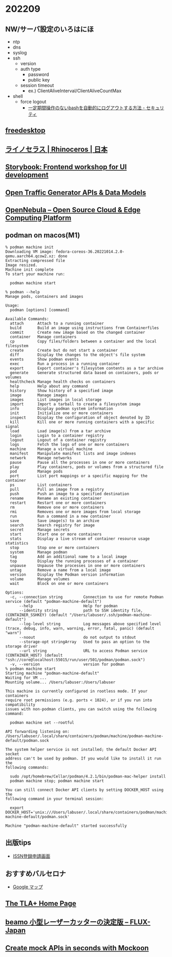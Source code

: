 # 202209

## NW/サーバ設定のいろはにほ
- ntp
- dns
- syslog
- ssh
  - version
  - auth type
    - password
    - public key
  - session timeout
    - ex.) ClientAliveInterval/ClientAliveCountMax
- shell
  - force logout
    - [一定期間操作のないbashを自動的にログアウトする方法 - セキュリティ](https://kaworu.jpn.org/security/%E4%B8%80%E5%AE%9A%E6%9C%9F%E9%96%93%E6%93%8D%E4%BD%9C%E3%81%AE%E3%81%AA%E3%81%84bash%E3%82%92%E8%87%AA%E5%8B%95%E7%9A%84%E3%81%AB%E3%83%AD%E3%82%B0%E3%82%A2%E3%82%A6%E3%83%88%E3%81%99%E3%82%8B%E6%96%B9%E6%B3%95)

## [freedesktop](https://www.freedesktop.org/wiki/)

## [ライノセラス | Rhinoceros | 日本](https://www.rhino3d.co.jp/)

## [Storybook: Frontend workshop for UI development](https://storybook.js.org/)

## [Open Traffic Generator APIs & Data Models](https://otg.dev)

## [OpenNebula – Open Source Cloud & Edge Computing Platform](https://opennebula.io/)

## podman on macos(M1)
```
% podman machine init
Downloading VM image: fedora-coreos-36.20221014.2.0-qemu.aarch64.qcow2.xz: done
Extracting compressed file
Image resized.
Machine init complete
To start your machine run:

  podman machine start

% podman --help
Manage pods, containers and images

Usage:
  podman [options] [command]

Available Commands:
  attach      Attach to a running container
  build       Build an image using instructions from Containerfiles
  commit      Create new image based on the changed container
  container   Manage containers
  cp          Copy files/folders between a container and the local filesystem
  create      Create but do not start a container
  diff        Display the changes to the object's file system
  events      Show podman events
  exec        Run a process in a running container
  export      Export container's filesystem contents as a tar archive
  generate    Generate structured data based on containers, pods or volumes
  healthcheck Manage health checks on containers
  help        Help about any command
  history     Show history of a specified image
  image       Manage images
  images      List images in local storage
  import      Import a tarball to create a filesystem image
  info        Display podman system information
  init        Initialize one or more containers
  inspect     Display the configuration of object denoted by ID
  kill        Kill one or more running containers with a specific signal
  load        Load image(s) from a tar archive
  login       Login to a container registry
  logout      Logout of a container registry
  logs        Fetch the logs of one or more containers
  machine     Manage a virtual machine
  manifest    Manipulate manifest lists and image indexes
  network     Manage networks
  pause       Pause all the processes in one or more containers
  play        Play containers, pods or volumes from a structured file
  pod         Manage pods
  port        List port mappings or a specific mapping for the container
  ps          List containers
  pull        Pull an image from a registry
  push        Push an image to a specified destination
  rename      Rename an existing container
  restart     Restart one or more containers
  rm          Remove one or more containers
  rmi         Removes one or more images from local storage
  run         Run a command in a new container
  save        Save image(s) to an archive
  search      Search registry for image
  secret      Manage secrets
  start       Start one or more containers
  stats       Display a live stream of container resource usage statistics
  stop        Stop one or more containers
  system      Manage podman
  tag         Add an additional name to a local image
  top         Display the running processes of a container
  unpause     Unpause the processes in one or more containers
  untag       Remove a name from a local image
  version     Display the Podman version information
  volume      Manage volumes
  wait        Block on one or more containers

Options:
  -c, --connection string         Connection to use for remote Podman service (default "podman-machine-default")
      --help                      Help for podman
      --identity string           path to SSH identity file, (CONTAINER_SSHKEY) (default "/Users/labuser/.ssh/podman-machine-default")
      --log-level string          Log messages above specified level (trace, debug, info, warn, warning, error, fatal, panic) (default "warn")
      --noout                     do not output to stdout
      --storage-opt stringArray   Used to pass an option to the storage driver
      --url string                URL to access Podman service (CONTAINER_HOST) (default "ssh://core@localhost:55015/run/user/501/podman/podman.sock")
  -v, --version                   version for podman
% podman machine start
Starting machine "podman-machine-default"
Waiting for VM ...
Mounting volume... /Users/labuser:/Users/labuser

This machine is currently configured in rootless mode. If your containers
require root permissions (e.g. ports < 1024), or if you run into compatibility
issues with non-podman clients, you can switch using the following command:

  podman machine set --rootful

API forwarding listening on: /Users/labuser/.local/share/containers/podman/machine/podman-machine-default/podman.sock

The system helper service is not installed; the default Docker API socket
address can't be used by podman. If you would like to install it run the
following commands:

  sudo /opt/homebrew/Cellar/podman/4.2.1/bin/podman-mac-helper install
  podman machine stop; podman machine start

You can still connect Docker API clients by setting DOCKER_HOST using the
following command in your terminal session:

  export DOCKER_HOST='unix:///Users/labuser/.local/share/containers/podman/machine/podman-machine-default/podman.sock'

Machine "podman-machine-default" started successfully
```

## 出版tips
- [ISSN登録申請画面](https://form.ndl.go.jp/form/pub/ndl1/issnform_jp)

## おすすめバルセロナ
- [Google マップ](https://maps.app.goo.gl/vAEq1K6KMHofbvG38)

## [The TLA+ Home Page](https://lamport.azurewebsites.net/tla/tla.html)

## [beamo 小型レーザーカッターの決定版 – FLUX-Japan](https://flux-japan.jp/products/beamo)

## [Create mock APIs in seconds with Mockoon](https://mockoon.com/)


